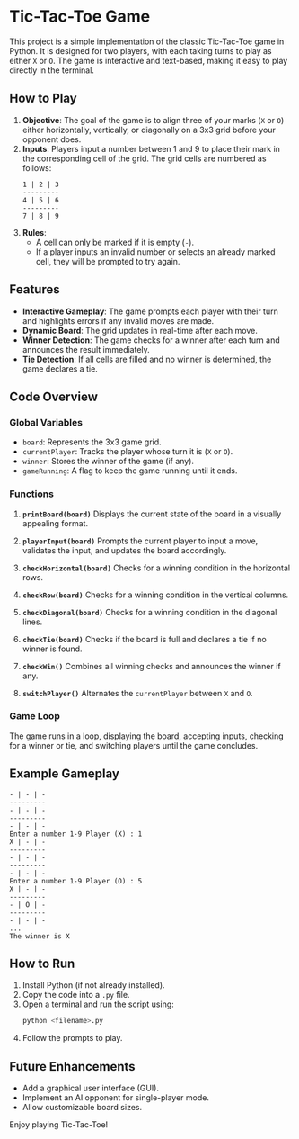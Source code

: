 # Tic-Tac-Toe Game

This project is a simple implementation of the classic Tic-Tac-Toe game in Python. It is designed for two players, with each taking turns to play as either `X` or `O`. The game is interactive and text-based, making it easy to play directly in the terminal.

## How to Play

1. **Objective**: The goal of the game is to align three of your marks (`X` or `O`) either horizontally, vertically, or diagonally on a 3x3 grid before your opponent does.
2. **Inputs**: Players input a number between 1 and 9 to place their mark in the corresponding cell of the grid. The grid cells are numbered as follows:
   ```
   1 | 2 | 3
   ---------
   4 | 5 | 6
   ---------
   7 | 8 | 9
   ```
3. **Rules**:
   - A cell can only be marked if it is empty (`-`).
   - If a player inputs an invalid number or selects an already marked cell, they will be prompted to try again.

## Features

- **Interactive Gameplay**: The game prompts each player with their turn and highlights errors if any invalid moves are made.
- **Dynamic Board**: The grid updates in real-time after each move.
- **Winner Detection**: The game checks for a winner after each turn and announces the result immediately.
- **Tie Detection**: If all cells are filled and no winner is determined, the game declares a tie.

## Code Overview

### Global Variables
- `board`: Represents the 3x3 game grid.
- `currentPlayer`: Tracks the player whose turn it is (`X` or `O`).
- `winner`: Stores the winner of the game (if any).
- `gameRunning`: A flag to keep the game running until it ends.

### Functions

1. **`printBoard(board)`**
   Displays the current state of the board in a visually appealing format.

2. **`playerInput(board)`**
   Prompts the current player to input a move, validates the input, and updates the board accordingly.

3. **`checkHorizontal(board)`**
   Checks for a winning condition in the horizontal rows.

4. **`checkRow(board)`**
   Checks for a winning condition in the vertical columns.

5. **`checkDiagonal(board)`**
   Checks for a winning condition in the diagonal lines.

6. **`checkTie(board)`**
   Checks if the board is full and declares a tie if no winner is found.

7. **`checkWin()`**
   Combines all winning checks and announces the winner if any.

8. **`switchPlayer()`**
   Alternates the `currentPlayer` between `X` and `O`.

### Game Loop
The game runs in a loop, displaying the board, accepting inputs, checking for a winner or tie, and switching players until the game concludes.

## Example Gameplay
```plaintext
- | - | -
---------
- | - | -
---------
- | - | -
Enter a number 1-9 Player (X) : 1
X | - | -
---------
- | - | -
---------
- | - | -
Enter a number 1-9 Player (O) : 5
X | - | -
---------
- | O | -
---------
- | - | -
...
The winner is X
```

## How to Run
1. Install Python (if not already installed).
2. Copy the code into a `.py` file.
3. Open a terminal and run the script using:
   ```bash
   python <filename>.py
   ```
4. Follow the prompts to play.

## Future Enhancements
- Add a graphical user interface (GUI).
- Implement an AI opponent for single-player mode.
- Allow customizable board sizes.

Enjoy playing Tic-Tac-Toe!

